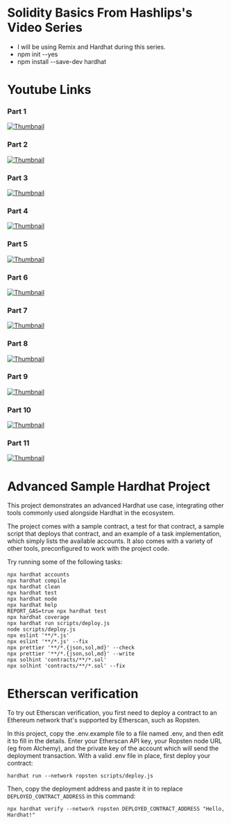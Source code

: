 # Solidity Basics From Hashlips's Video Series

- I will be using Remix and Hardhat during this series.
- npm init --yes
- npm install --save-dev hardhat

# Youtube Links

### Part 1

[![Thumbnail](https://img.youtube.com/vi/sngKPYfUgkc/maxresdefault.jpg)](https://youtu.be/sngKPYfUgkc)

### Part 2

[![Thumbnail](https://img.youtube.com/vi/C70XrG5yGQo/maxresdefault.jpg)](https://youtu.be/C70XrG5yGQo)

### Part 3

[![Thumbnail](https://img.youtube.com/vi/AFma5JYgIIE/maxresdefault.jpg)](https://youtu.be/AFma5JYgIIE)

### Part 4

[![Thumbnail](https://img.youtube.com/vi/KlO23rhqEnw/maxresdefault.jpg)](https://youtu.be/KlO23rhqEnw)

### Part 5

[![Thumbnail](https://img.youtube.com/vi/64SiCO_GzDo/maxresdefault.jpg)](https://youtu.be/64SiCO_GzDo)

### Part 6

[![Thumbnail](https://img.youtube.com/vi/t9Ar0i_IwZ0/maxresdefault.jpg)](https://youtu.be/t9Ar0i_IwZ0)

### Part 7

[![Thumbnail](https://img.youtube.com/vi/MpWZStxeabk/maxresdefault.jpg)](https://youtu.be/MpWZStxeabk)

### Part 8

[![Thumbnail](https://img.youtube.com/vi/P1J0HeQINcM/maxresdefault.jpg)](https://youtu.be/P1J0HeQINcM)

### Part 9

[![Thumbnail](https://img.youtube.com/vi/zzLhhza5Cho/maxresdefault.jpg)](https://youtu.be/zzLhhza5Cho)

### Part 10

[![Thumbnail](https://img.youtube.com/vi/KQ8bTt6Jhjk/maxresdefault.jpg)](https://youtu.be/KQ8bTt6Jhjk)

### Part 11

[![Thumbnail](https://img.youtube.com/vi/SPeKei4K-18/maxresdefault.jpg)](https://youtu.be/SPeKei4K-18)

# Advanced Sample Hardhat Project

This project demonstrates an advanced Hardhat use case, integrating other tools commonly used alongside Hardhat in the ecosystem.

The project comes with a sample contract, a test for that contract, a sample script that deploys that contract, and an example of a task implementation, which simply lists the available accounts. It also comes with a variety of other tools, preconfigured to work with the project code.

Try running some of the following tasks:

```shell
npx hardhat accounts
npx hardhat compile
npx hardhat clean
npx hardhat test
npx hardhat node
npx hardhat help
REPORT_GAS=true npx hardhat test
npx hardhat coverage
npx hardhat run scripts/deploy.js
node scripts/deploy.js
npx eslint '**/*.js'
npx eslint '**/*.js' --fix
npx prettier '**/*.{json,sol,md}' --check
npx prettier '**/*.{json,sol,md}' --write
npx solhint 'contracts/**/*.sol'
npx solhint 'contracts/**/*.sol' --fix
```

# Etherscan verification

To try out Etherscan verification, you first need to deploy a contract to an Ethereum network that's supported by Etherscan, such as Ropsten.

In this project, copy the .env.example file to a file named .env, and then edit it to fill in the details. Enter your Etherscan API key, your Ropsten node URL (eg from Alchemy), and the private key of the account which will send the deployment transaction. With a valid .env file in place, first deploy your contract:

```shell
hardhat run --network ropsten scripts/deploy.js
```

Then, copy the deployment address and paste it in to replace `DEPLOYED_CONTRACT_ADDRESS` in this command:

```shell
npx hardhat verify --network ropsten DEPLOYED_CONTRACT_ADDRESS "Hello, Hardhat!"
```

